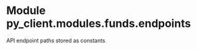 Module py_client.modules.funds.endpoints
========================================
API endpoint paths stored as constants